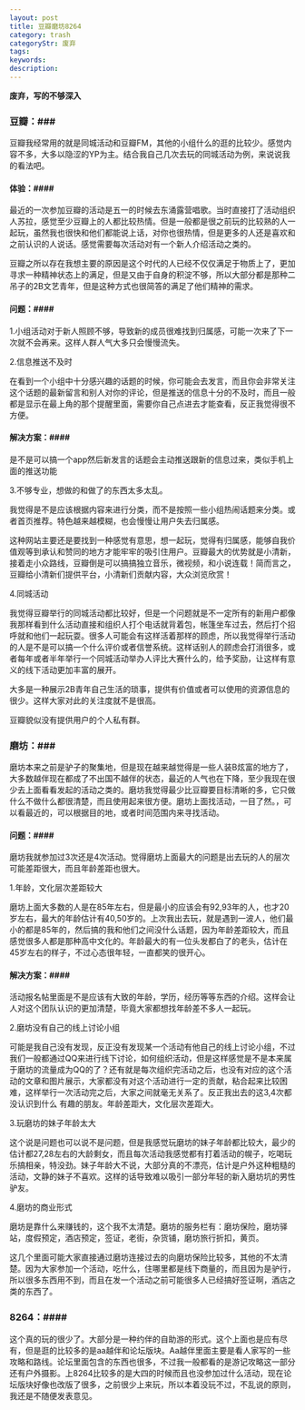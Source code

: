 ```yaml
---
layout: post
title: 豆瓣磨坊8264
category: trash
categoryStr: 废弃
tags: 
keywords: 
description: 
---
```


**废弃，写的不够深入**

### 豆瓣：###

豆瓣我经常用的就是同城活动和豆瓣FM，其他的小组什么的逛的比较少。感觉内容不多，大多以隐涩的YP为主。结合我自己几次去玩的同城活动为例，来说说我的看法吧。

#### 体验：####
     
最近的一次参加豆瓣的活动是五一的时候去东涌露营唱歌。当时直接打了活动组织人苏拉，感觉至少豆瓣上的人都比较热情。但是一般都是很之前玩的比较熟的人一起玩，虽然我也很快和他们都能说上话，对你也很热情，但是更多的人还是喜欢和之前认识的人说话。感觉需要每次活动对有一个新人介绍活动之类的。

豆瓣之所以存在我想主要的原因是这个时代的人已经不仅仅满足于物质上了，更加寻求一种精神状态上的满足，但是又由于自身的积淀不够，所以大部分都是那种二吊子的2B文艺青年，但是这种方式也很简答的满足了他们精神的需求。

#### 问题：####

1.小组活动对于新人照顾不够，导致新的成员很难找到归属感，可能一次来了下一次就不会再来。这样人群人气大多只会慢慢流失。

2.信息推送不及时

在看到一个小组中十分感兴趣的话题的时候，你可能会去发言，而且你会非常关注这个话题的最新留言和别人对你的评论，但是推送的信息十分的不及时，而且一般都是显示在最上角的那个提醒里面，需要你自己点进去才能查看，反正我觉得很不方便。

#### 解决方案：####

是不是可以搞一个app然后新发言的话题会主动推送跟新的信息过来，类似手机上面的推送功能

3.不够专业，想做的和做了的东西太多太乱。

我觉得是不是应该根据内容来进行分类，而不是按照一些小组热闹话题来分类。或者首页推荐。特色越来越模糊，也会慢慢让用户失去归属感。

这种网站主要还是要找到一种感觉有意思，想一起玩，觉得有归属感，能够自我价值观等到承认和赞同的地方才能牢牢的吸引住用户。豆瓣最大的优势就是小清新，接着走小众路线，豆瓣倒是可以搞搞独立音乐，微视频，和小说连载！简而言之，豆瓣给小清新们提供平台，小清新们贡献内容，大众浏览欣赏！

4.同城活动

我觉得豆瓣举行的同城活动都比较好，但是一个问题就是不一定所有的新用户都像我那样看到什么活动直接和组织人打个电话就背着包，帐篷坐车过去，然后打个招呼就和他们一起玩耍。很多人可能会有这样活着那样的顾虑，所以我觉得举行活动的人是不是可以搞一个什么评价或者信誉系统。这样话别人的顾虑会打消很多，或者每年或者半年举行一个同城活动举办人评比大赛什么的，给予奖励，让这样有意义的线下活动更加丰富的展开。

大多是一种展示2B青年自己生活的琐事，提供有价值或者可以使用的资源信息的很少。这样大家对此的关注度就不是很高。

豆瓣貌似没有提供用户的个人私有群。


### 磨坊：###
     
磨坊本来之前是驴子的聚集地，但是现在越来越觉得是一些人装B炫富的地方了，大多数越伴现在都成了不出国不越伴的状态，最近的人气也在下降，至少我现在很少去上面看看发起的活动之类的。磨坊我觉得最少比豆瓣要目标清晰的多，它只做什么不做什么都很清楚，而且使用起来很方便。磨坊上面找活动，一目了然。，可以看最近的，可以根据目的地，或者时间范围内来寻找活动。

#### 问题：####

磨坊我就参加过3次还是4次活动。觉得磨坊上面最大的问题是出去玩的人的层次可能差距很大，而且年龄差距也很大。

1.年龄，文化层次差距较大
     
磨坊上面大多数的人是在85年左右，但是最小的应该会有92,93年的人，也才20岁左右，最大的年龄估计有40,50岁的。上次我出去玩，就是遇到一波人，他们最小的都是85年的，然后搞的我和他们之间没什么话题，因为年龄差距较大，而且感觉很多人都是那种高中文化的。年龄最大的有一位头发都白了的老头，估计在45岁左右的样子，不过心态很年轻，一直都笑的很开心。

#### 解决方案：####

活动报名帖里面是不是应该有大致的年龄，学历，经历等等东西的介绍。这样会让人对这个团队认识的更加清楚，毕竟大家都想找年龄差不多人一起玩。

2.磨坊没有自己的线上讨论小组
     
可能是我自己没有发现，反正没有发现某一个活动有他自己的线上讨论小组，不过我们一般都通过QQ来进行线下讨论，如何组织活动，但是这样感觉是不是本来属于磨坊的流量成为QQ的了？还有就是每次组织完活动之后，也没有对应的这个活动的文章和图片展示，大家都没有对这个活动进行一定的贡献，粘合起来比较困难，这样举行一次活动完之后，大家之间就毫无关系了。反正我出去的这3,4次都没认识到什么 有趣的朋友。年龄差距大，文化层次差距大。

3.玩磨坊的妹子年龄太大
    
这个说是问题也可以说不是问题，但是我感觉玩磨坊的妹子年龄都比较大，最少的估计都27,28左右的大龄剩女，而且每次活动我感觉都有打着活动的幌子，吃喝玩乐搞相亲，特没劲。妹子年龄大不说，大部分真的不漂亮，估计是户外这种粗糙的活动，文静的妹子不喜欢。这样的话导致难以吸引一部分年轻的新入磨坊坑的男性驴友。

4.磨坊的商业形式
     
磨坊是靠什么来赚钱的，这个我不太清楚。磨坊的服务栏有：磨坊保险，磨坊驿站，度假预定，酒店预定，签证，老街，杂货铺，磨坊旅行折扣，黄页。

这几个里面可能大家直接通过磨坊连接过去的向磨坊保险比较多，其他的不太清楚。因为大家参加一个活动，吃什么，住哪里都是线下商量的，而且因为是驴行，所以很多东西用不到，而且在发一个活动之前可能很多人已经搞好签证啊，酒店之类的东西了。    

### 8264：####

这个真的玩的很少了。大部分是一种约伴的自助游的形式。这个上面也是应有尽有，但是逛的比较多的是aa越伴和论坛版块。Aa越伴里面主要是看人家写的一些攻略和路线。论坛里面包含的东西也很多，不过我一般都看的是游记攻略这一部分还有户外摄影。上8264比较多的是大四的时候而且也没参加过什么活动，现在论坛版块好像也改版了很多，之前很少上来玩，所以本着没玩不过，不乱说的原则，我还是不随便发表意见。